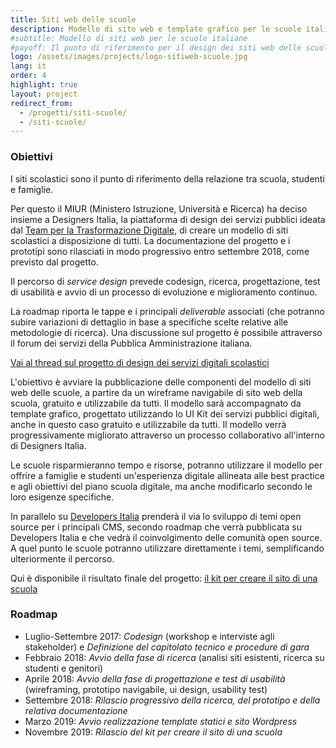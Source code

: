 ```yaml
---
title: Siti web delle scuole
description: Modello di sito web e template grafico per le scuole italiane creato dal MIUR, gratis e a disposizione di tutti.
#subtitle: Modello di siti web per le scuole italiane
#payoff: Il punto di riferimento per il design dei siti web delle scuole
logo: /assets/images/projects/logo-sitiweb-scuole.jpg
lang: it
order: 4
highlight: true
layout: project
redirect_from:
  - /progetti/siti-scuole/
  - /siti-scuole/
---
```


### Obiettivi

I siti scolastici sono il punto di riferimento della relazione tra scuola, studenti e famiglie.

Per questo il MIUR (Ministero Istruzione, Università e Ricerca) ha deciso insieme a Designers Italia, la piattaforma di design dei servizi pubblici ideata dal [Team per la Trasformazione Digitale](https://teamdigitale.governo.it/), di creare un modello di siti scolastici a disposizione di tutti.
La documentazione del progetto e i prototipi sono rilasciati in modo progressivo entro settembre 2018, come previsto dal progetto.

Il percorso di *service design* prevede codesign, ricerca, progettazione, test di usabilità e avvio di un processo di evoluzione e miglioramento continuo.

La roadmap riporta le tappe e i principali *deliverable* associati (che potranno subire variazioni di dettaglio in base a specifiche scelte relative alle metodologie di ricerca). Una discussione sul progetto è possibile attraverso il forum dei servizi della Pubblica Amministrazione italiana.

[Vai al thread sul progetto di design dei servizi digitali scolastici](https://forum.italia.it/t/design-dei-servizi-digitali-delle-scuole-ricerca-sugli-utenti-prototipazione-e-linee-guida-progettuali/4100)

L'obiettivo è avviare la pubblicazione delle componenti del modello di siti web delle scuole, a partire da un wireframe navigabile di sito web della scuola, gratuito e utilizzabile da tutti. Il modello sarà accompagnato da template grafico, progettato utilizzando lo UI Kit dei servizi pubblici digitali, anche in questo caso gratuito e utilizzabile da tutti. Il modello verrà progressivamente migliorato attraverso un processo collaborativo all'interno di Designers Italia.

Le scuole risparmieranno tempo e risorse, potranno utilizzare il modello per offrire a famiglie e studenti un'esperienza digitale allineata alle best practice e agli obiettivi del piano scuola digitale, ma anche modificarlo secondo le loro esigenze specifiche.

In parallelo su [Developers Italia](https://developers.italia.it/) prenderà il via lo sviluppo di temi open source per i principali CMS, secondo roadmap che verrà pubblicata su Developers Italia e che vedrà il coinvolgimento delle comunità open source. A quel punto le scuole potranno utilizzare direttamente i temi, semplificando ulteriormente il percorso.

Qui è disponibile il risultato finale del progetto:
[il kit per creare il sito di una scuola](https://designers.italia.it/kit/scuole/)

### Roadmap

- Luglio-Settembre 2017: *Codesign* (workshop e interviste agli stakeholder) e *Definizione del capitolato tecnico e procedure di gara*
- Febbraio 2018: *Avvio della fase di ricerca* (analisi siti esistenti, ricerca su studenti e genitori)
- Aprile 2018: *Avvio della fase di progettazione e test di usabilità* (wireframing, prototipo navigabile, ui design, usability test)
- Settembre 2018: *Rilascio progressivo della ricerca, del prototipo e della relativa documentazione*
- Marzo 2019: *Avvio realizzazione template statici e sito Wordpress*
- Novembre 2019: *Rilascio del kit per creare il sito di una scuola*
